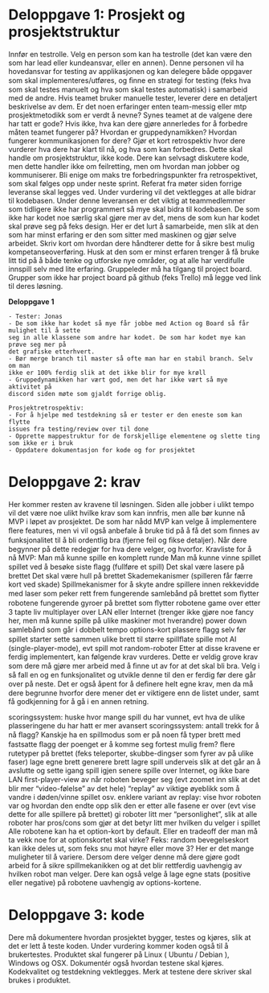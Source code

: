 # Deloppgave 1: Prosjekt og prosjektstruktur 
Innfør en testrolle. Velg en person som kan ha testrolle (det kan være den som har lead 
eller kundeansvar, eller en annen). Denne personen vil ha hovedansvar for 
testing av applikasjonen og kan delegere både oppgaver som skal implementeres/utføres, 
og ﬁnne en strategi for testing (feks hva som skal testes manuelt og hva som skal testes 
automatisk) i samarbeid med de andre. Hvis teamet bruker manuelle tester, leverer dere en 
detaljert beskrivelse av dem.
Er det noen erfaringer enten team-messig eller mtp prosjektmetodikk som er verdt 
å nevne? Synes teamet at de valgene dere har tatt er gode? Hvis ikke, hva kan dere 
gjøre annerledes for å forbedre måten teamet fungerer på?
Hvordan er gruppedynamikken?
Hvordan fungerer kommunikasjonen for dere?
Gjør et kort retrospektiv hvor dere vurderer hva dere har klart til nå, og hva som 
kan forbedres. Dette skal handle om prosjektstruktur, ikke kode. Dere kan selvsagt diskutere 
kode, men dette handler ikke om feilretting, men om hvordan man jobber og kommuniserer.
Bli enige om maks tre forbedringspunkter fra retrospektivet, som skal følges opp 
under neste sprint.
Referat fra møter siden forrige leveranse skal legges ved. Under vurdering vil det 
vektlegges at alle bidrar til kodebasen. Under denne leveransen er det viktig at 
teammedlemmer som tidligere ikke har programmert så mye skal bidra til kodebasen. De 
som ikke har kodet noe særlig skal gjøre mer av det, mens de som kun har kodet skal 
prøve seg på feks design. Her er det lurt å samarbeide, men slik at den som har minst 
erfaring er den som sitter med maskinen og gjør selve arbeidet. Skriv kort om hvordan 
dere håndterer dette for å sikre best mulig kompetanseoverføring. Husk at den som er 
minst erfaren trenger å få bruke litt tid på å både tenke og utforske nye områder, og 
at alle har verdifulle innspill selv med lite erfaring.
Gruppeleder må ha tilgang til project board. Grupper som ikke har project 
board på github (feks Trello) må legge ved link til deres løsning. 

**Deloppgave 1**

    - Tester: Jonas
    - De som ikke har kodet så mye får jobbe med Action og Board så får mulighet til å sette
    seg in alle klassene som andre har kodet. De som har kodet mye kan prøve seg mer på
    det grafiske etterhvert.
    - Bør merge branch til master så ofte man har en stabil branch. Selv om man  
    ikke er 100% ferdig slik at det ikke blir for mye krøll
    - Gruppedynamikken har vært god, men det har ikke vært så mye aktivitet på
    discord siden møte som gjaldt forrige oblig.
    
    Prosjektretrospektiv:
    - For å hjelpe med testdekning så er tester er den eneste som kan flytte 
    issues fra testing/review over til done
    - Opprette mappestruktur for de forskjellige elementene og slette ting
    som ikke er i bruk 
    - Oppdatere dokumentasjon for kode og for prosjektet
    

#  Deloppgave 2: krav 
Her kommer resten av kravene til løsningen. Siden alle jobber i 
ulikt tempo vil det være noe ulikt hvilke krav som kan innfris, men alle bør 
kunne nå MVP i løpet av prosjektet. De som har nådd MVP kan velge å implementere 
ﬂere features, men vi vil også anbefale å bruke tid på å få det som ﬁnnes av 
funksjonalitet til å bli ordentlig bra (fjerne feil og ﬁkse detaljer).
Når dere begynner på dette redegjør for hva dere velger, og hvorfor.
Kravliste for å nå MVP:
Man må kunne spille en komplett runde
Man må kunne vinne spillet spillet ved å besøke siste ﬂagg (fullføre et spill) 
Det skal være lasere på brettet 
Det skal være hull på brettet 
Skademekanismer (spilleren får færre kort ved skade) 
Spillmekanismer for å skyte andre spillere innen rekkevidde 
med laser som peker rett frem 
fungerende samlebånd på brettet som ﬂytter robotene 
fungerende gyroer på brettet som ﬂytter robotene 
game over etter 3 tapte liv 
multiplayer over LAN eller Internet (trenger ikke gjøre noe fancy her, 
men må kunne spille på ulike maskiner mot hverandre) 
power down 
samlebånd som går i dobbelt tempo 
options-kort 
plassere ﬂagg selv før spillet starter 
sette sammen ulike brett til større spillﬂate 
spille mot AI (single-player-mode), evt spill mot random-roboter
Etter at disse kravene er ferdig implementert, kan følgende krav vurderes. 
Dette er veldig grove krav som dere må gjøre mer arbeid med å ﬁnne ut av 
for at det skal bli bra. Velg i så fall en og en funksjonalitet og 
utvikle denne til den er ferdig før dere går over på neste. 
Det er også åpent for å deﬁnere helt egne krav, men da må dere 
begrunne hvorfor dere mener det er viktigere enn de listet under, 
samt få godkjenning for å gå i en annen retning.

scoringssystem: huske hvor mange spill du har vunnet, 
evt hva de ulike plasseringene du har hatt er 
mer avansert scoringssystem: antall trekk for å nå ﬂagg? 
Kanskje ha en spillmodus som er på noen få typer brett med fastsatte ﬂagg 
der poenget er å komme seg fortest mulig frem? 
ﬂere rutetyper på brettet (feks teleporter, skubbe-dingser som 
fyrer av på ulike faser) 
lage egne brett 
generere brett 
lagre spill underveis slik at det går an å avslutte og 
sette igang spill igjen senere 
spille over Internet, og ikke bare LAN 
ﬁrst-player-view av når roboten beveger seg (evt zoomet inn slik at det 
blir mer “video-følelse” av det hele) 
“replay” av viktige øyeblikk som å vandre i døden/vinne spillet osv. 
enklere variant av replay: vise hvor roboten var og hvordan den endte 
opp slik den er etter alle fasene er over (evt vise dette for alle spillere på brettet) 
gi roboter litt mer “personlighet”, slik at alle roboter har pros/cons som 
gjør at det betyr litt mer hvilken du velger i spillet 
Alle robotene kan ha et option-kort by default. Eller en tradeoff 
der man må ta vekk noe for at optionskortet skal virke? Feks: 
random bevegelseskort kan ikke deles ut, som feks snu mot høyre eller 
move 3? Her er det mange muligheter til å variere. 
Dersom dere velger denne må dere gjøre godt arbeid for å 
sikre spillmekanikken og at det blir rettferdig uavhengig av 
hvilken robot man velger. Dere kan også velge å lage egne stats 
(positive eller negative) på robotene uavhengig av options-kortene. 

# Deloppgave 3: kode 
Dere må dokumentere hvordan prosjektet bygger, testes 
og kjøres, slik at det er lett å teste koden. 
Under vurdering kommer koden også til å brukertestes.
Produktet skal fungerer på Linux ( Ubuntu / Debian ), Windows og OSX.
Dokumentér også hvordan testene skal kjøres. 
Kodekvalitet og testdekning vektlegges. 
Merk at testene dere skriver skal brukes i produktet. 